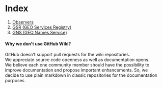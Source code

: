 
# Index
1. [Observers](https://github.com/GEO-Protocol/specs-gsr/tree/master/specs/observers)
1. [GSR (GEO Services Registry)](https://github.com/GEO-Protocol/specs-gsr/blob/master/specs/gsr.md)
1. [GNS (GEO Names Service)](https://github.com/GEO-Protocol/specs-gsr/blob/master/specs/gvs.md)

#### Why we don't use GitHub Wiki?
GitHub doesn't support pull requests for the wiki repositories.    
We appreciate source code openness as well as documentation opens.  
We believe each one community member should have the possibility to improve documentation and propose important enhancements. 
So, we decide to use plain markdown in classic repositories for the documentation purposes.
